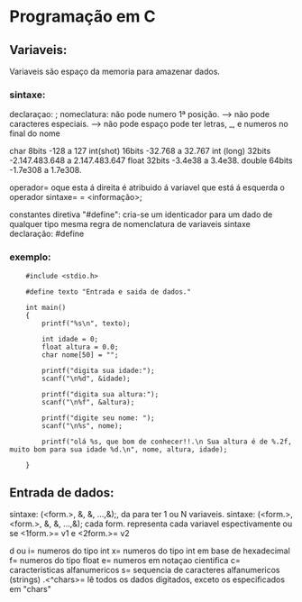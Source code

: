 # Programação em C

## Variaveis:

Variaveis são espaço da memoria para amazenar dados.

### sintaxe:
declaraçao: <tipo><nome>;
nomeclatura: não pode numero 1ª posição.
--> não pode caracteres especiais.
--> não pode espaço
pode ter letras, _, e numeros no final do nome

char 8bits  -128 a 127
int(shot) 16bits  -32.768 a 32.767
int (long) 32bits -2.147.483.648 a 2.147.483.647
float 32bits -3.4e38 a 3.4e38.
double 64bits -1.7e308 a 1.7e308.

operador= oque esta á direita é atribuido á variavel que está á esquerda o operador
sintaxe= <variavel> = <informação>;

constantes diretiva "#define": cria-se um identicador para um dado de qualquer tipo
mesma regra de nomenclatura de variaveis
sintaxe declaração:
#define <nome> <valor>

### exemplo:

        #include <stdio.h>

        #define texto "Entrada e saida de dados."

        int main()
        {
            printf("%s\n", texto);

            int idade = 0;
            float altura = 0.0;
            char nome[50] = "";

            printf("digita sua idade:");
            scanf("\n%d", &idade);

            printf("digita sua altura:");
            scanf("\n%f", &altura);

            printf("digite seu nome: ");
            scanf("\n%s", nome);

            printf("olá %s, que bom de conhecer!!.\n Sua altura é de %.2f, muito bom para sua idade %d.\n", nome, altura, idade);
            
        }



## Entrada de dados:

sintaxe: (<form.>, &<v1>, &<v2>, ...,&<vN>);, da para ter 1 ou N variaveis.
sintaxe: (<form.>, <form.>, &<v1>, &<v2>, ...,&<vN>); cada form. representa cada variavel espectivamente ou se <1form.>= v1 e
<2form.>= v2

d ou i= numeros do tipo int
x= numeros do tipo int em base de hexadecimal
f= numeros do tipo float
e= numeros em notaçao cientifica
c= caracteristicas alfanumericos
s= sequencia de caracteres alfanumericos (strings)
.<^chars>= lê todos os dados digitados, exceto os especificados em "chars"

